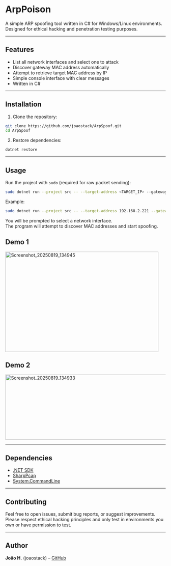 # ArpPoison

A simple ARP spoofing tool written in C# for Windows/Linux environments.  
Designed for ethical hacking and penetration testing purposes.

---

## Features

- List all network interfaces and select one to attack
- Discover gateway MAC address automatically
- Attempt to retrieve target MAC address by IP
- Simple console interface with clear messages
- Written in C#

---

## Installation

1. Clone the repository:

```bash
git clone https://github.com/joaostack/ArpSpoof.git
cd ArpSpoof
```

2. Restore dependencies:

```bash
dotnet restore
```

---

## Usage

Run the project with `sudo` (required for raw packet sending):

```bash
sudo dotnet run --project src -- --target-address <TARGET_IP> --gateway-address <GATEWAY_IP>
```

Example:

```bash
sudo dotnet run --project src -- --target-address 192.168.2.221 --gateway-address 192.168.2.1
```

You will be prompted to select a network interface.  
The program will attempt to discover MAC addresses and start spoofing.

## Demo 1
<img width="481" height="315" alt="Screenshot_20250819_134945" src="https://github.com/user-attachments/assets/b32f64bf-9b21-4e4e-9616-9b6474bcd5bc" />

## Demo 2
<img width="628" height="205" alt="Screenshot_20250819_134933" src="https://github.com/user-attachments/assets/7e19f7c9-ab6d-44b3-a97f-41093420fc67" />

---

## Dependencies

- [.NET SDK](https://dotnet.microsoft.com/en-us/download)
- [SharpPcap](https://github.com/chmorgan/sharppcap)
- [System.CommandLine](https://github.com/dotnet/command-line-api)

---

## Contributing

Feel free to open issues, submit bug reports, or suggest improvements.  
Please respect ethical hacking principles and only test in environments you own or have permission to test.

---

## Author

<b>João H.</b> (joaostack) – [GitHub](https://github.com/joaostack)

